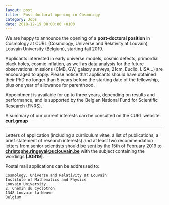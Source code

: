 ```yaml
---
layout: post
title:  Post-doctoral opening in Cosmology
category: Jobs
date: 2018-12-19 08:00:00 +0100
---
```


We are happy to announce the opening of a **post-doctoral position** in
Cosmology at CURL (Cosmology, Universe and Relativity at Louvain),
Louvain University (Belgium), starting fall 2019.

Applicants interested in early universe models, cosmic defects,
primordial black holes, cosmic inflation, as well as data analysis for
the future observational missions (CMB, GW, galaxy surveys, 21cm,
Euclid, LISA...) are encouraged to apply. Please notice that
applicants should have obtained their PhD no longer than 5 years
before the starting date of the fellowship, plus one year of allowance
for parenthood.

Appointment is available for up to three years, depending on results
and performance, and is supported by the Belgian National Fund for
Scientific Research (FNRS).

A summary of our current interests can be consulted on the CURL
website: [**curl.group**](https://curl.group)

---

Letters of application (including a curriculum vitae, a list of
publications, a brief statement of research interests) and at least
two recommendation letters from senior scientists should be sent by
the 15th of February 2019 to **christophe.ringeval@uclouvain.be** with
the subject containing the wordings **[JOB19]**.

Postal mail applications can be addressed to:

```
Cosmology, Universe and Relativity at Louvain
Institute of Mathematics and Physics
Louvain University
2, Chemin du Cyclotron
1348 Louvain-la-Neuve
Belgium
```
